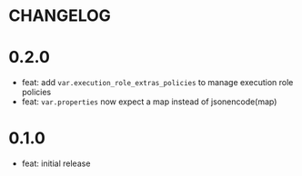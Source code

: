 # CHANGELOG

# 0.2.0

* feat: add `var.execution_role_extras_policies` to manage execution role policies
* feat: `var.properties` now expect a map instead of jsonencode(map)

# 0.1.0

* feat: initial release

